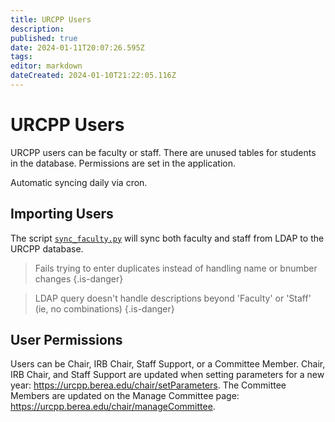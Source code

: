 ```yaml
---
title: URCPP Users
description: 
published: true
date: 2024-01-11T20:07:26.595Z
tags: 
editor: markdown
dateCreated: 2024-01-10T21:22:05.116Z
---
```


# URCPP Users
URCPP users can be faculty or staff. There are unused tables for students in the database. Permissions are set in the application.

Automatic syncing daily via cron.

## Importing Users

The script [`sync_faculty.py`](https://github.com/BCStudentSoftwareDevTeam/urcpp/blob/development/sync_faculty.py) will sync both faculty and staff from LDAP to the URCPP database.

>Fails trying to enter duplicates instead of handling name or bnumber changes
{.is-danger}

>LDAP query doesn't handle descriptions beyond 'Faculty' or 'Staff' (ie, no combinations)
{.is-danger}

## User Permissions
 
Users can be Chair, IRB Chair, Staff Support, or a Committee Member. Chair, IRB Chair, and Staff Support are updated when setting parameters for a new year: https://urcpp.berea.edu/chair/setParameters. The Committee Members are updated on the Manage Committee page: https://urcpp.berea.edu/chair/manageCommittee.
 